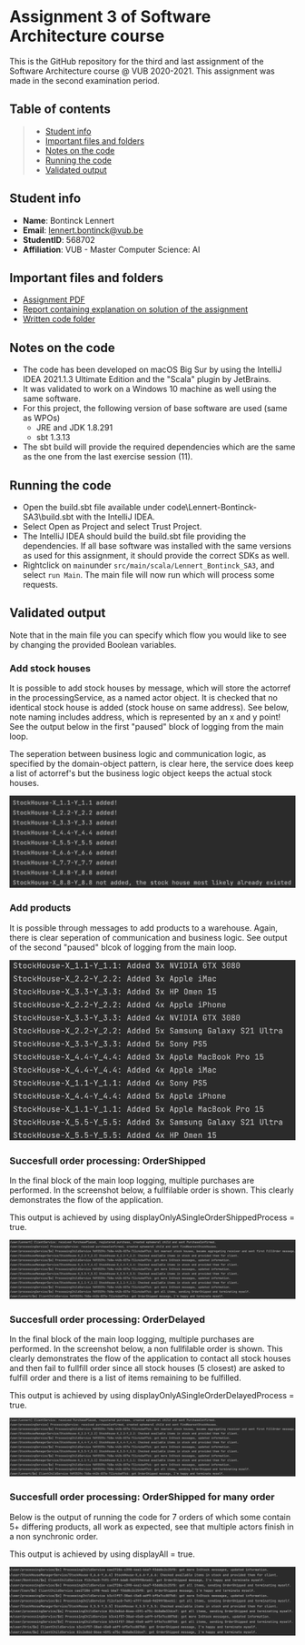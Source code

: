 # Assignment 3 of Software Architecture course

This is the GitHub repository for the third and last assignment of the Software Architecture course @ VUB 2020-2021. This assignment was made in the second examination period.

## Table of contents

> - [Student info](#student-info)
> - [Important files and folders](#important-files-and-folders)
> - [Notes on the code](#notes-on-the-code)
> - [Running the code](#running-the-code)
> - [Validated output](#validated-output)

## Student info
- **Name**: Bontinck Lennert
- **Email**: lennert.bontinck@vub.be
- **StudentID**: 568702
- **Affiliation**: VUB - Master Computer Science: AI

## Important files and folders
- [Assignment PDF](assignment.pdf)
- [Report containing explanation on solution of the assignment](Lennert-Bontinck-SA2.pdf)
- [Written code folder](code/)

## Notes on the code

- The code has been developed on macOS Big Sur by using the IntelliJ IDEA 2021.1.3 Ultimate Edition and the "Scala" plugin by JetBrains.
- It was validated to work on a Windows 10 machine as well using the same software.
- For this project, the following version of base software are used (same as WPOs)
  - JRE and JDK 1.8.291
  - sbt 1.3.13
- The sbt build will provide the required dependencies which are the same as the one from the last exercise session (11).

## Running the code

- Open the build.sbt file available under code\Lennert-Bontinck-SA3\build.sbt with the IntelliJ IDEA.
- Select Open as Project and select Trust Project.
- The IntelliJ IDEA should build the build.sbt file providing the dependencies. If all base software was installed with the same versions as used for this assignment, it should provide the correct SDKs as well.
- Rightclick on ```main```under ```src/main/scala/Lennert_Bontinck_SA3```, and select ```run Main```. The main file will now run which will process some requests.

## Validated output

Note that in the main file you can specify which flow you would like to see by changing the provided Boolean variables.

### Add stock houses

It is possible to add stock houses by message, which will store the actorref in the processingService, as a named actor object. It is checked that no identical stock house is added (stock house on same address). See below, note naming includes address, which is represented by an x and y point! See the output below in the first "paused" block of logging from the main loop.

The seperation between business logic and communication logic, as specified by the domain-object pattern, is clear here, the service does keep a list of actorref's but the business logic object keeps the actual stock houses.

![Add stock house confirmations](screenshots/addStockHouses.png)

### Add products

It is possible through messages to add products to a warehouse. Again, there is clear seperation of communication and business logic. See output of the second "paused" blcok of logging from the main loop.

![Add products confirmations](screenshots/addProducts.png)

### Succesfull order processing: OrderShipped

In the final block of the main loop logging, multiple purchases are performed. In the screenshot below, a fullfilable order is shown. This clearly demonstrates the flow of the application.

This output is achieved by using displayOnlyASingleOrderShippedProcess = true.

![Succesfull order processing: OrderShipped](screenshots/orderShipped.png)

### Succesfull order processing: OrderDelayed

In the final block of the main loop logging, multiple purchases are performed. In the screenshot below, a non fullfilable order is shown. This clearly demonstrates the flow of the application to contact all stock houses and then fail to fullfill order since all stock houses (5 closest) are asked to fulfill order and there is a list of items remaining to be fulfilled.

This output is achieved by using displayOnlyASingleOrderDelayedProcess = true.

![Succesfull order processing: OrderShipped](screenshots/orderShipped.png)

### Succesfull order processing: OrderShipped for many order

Below is the output of running the code for 7 orders of which some contain 5+ differing products, all work as expected, see that multiple actors finish in a non synchronic order.

This output is achieved by using displayAll = true.

![Succesfull order processing: OrderShipped](screenshots/orderAll.png)
